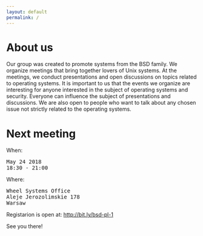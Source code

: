 ```yaml
---
layout: default
permalink: /
---
```

<h1>About us</h1>
<p>Our group was created to promote systems from the BSD family. We organize meetings that bring together lovers of Unix systems. At the meetings, we conduct presentations and open discussions on topics related to operating systems. It is important to us that the events we organize are interesting for anyone interested in the subject of operating systems and security. Everyone can influence the subject of presentations and discussions. We are also open to people who want to talk about any chosen issue not strictly related to the operating systems.</p>

<h1>Next meeting</h1>

When:
<pre>
May 24 2018
18:30 - 21:00
</pre>
Where:
<pre>
Wheel Systems Office
Aleje Jerozolimskie 178
Warsaw
</pre>

Registarion is open at: http://bit.ly/bsd-pl-1

See you there!
